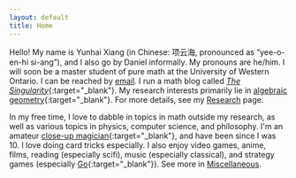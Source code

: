 ```yaml
---
layout: default
title: Home
---
```



Hello! My name is Yunhai Xiang (in Chinese: 项云海, pronounced as “yee-o-en-hi si-ang”), and I also go by Daniel informally. My pronouns are he/him. I will soon be a master student of pure math at the University of Western Ontario. I can be reached by [email](mailto:yxiang72@uwo.ca). I run a math blog called [_The Singularity_](https://thesingularity.me){:target="_blank"}. My research interests primarily lie in [algebraic geometry](https://ncatlab.org/nlab/show/algebraic+geometry){:target="_blank"}. For more details, see my [Research](/research) page. 

In my free time, I love to dabble in topics in math outside my research, as well as various topics in physics, computer science, and philosophy. I'm an amateur [close-up magician](https://en.wikipedia.org/wiki/Close-up_magic){:target="_blank"}, and have been since I was 10. I love doing card tricks especially. I also enjoy video games, anime, films, reading (especially scifi), music (especially classical), and strategy games (especially [Go](https://en.wikipedia.org/wiki/Go_(game)){:target="_blank"}). See more in [Miscellaneous](/miscellaneous).


<!--I do not usually browse or use social media except for academic or family-related reasons. I highly recommend this life style. It has been shown that this improves mental health and productivity. -->
<!--
I'm an advocate for Kiran Kedlaya's "no social media" lifestyle. I try to minimize my unnecessary uses of social media, browsing or content-creating (though I still use some messaging functions). I feel that this is very beneficial for my mental health, and I highly recommend that you try the same.-->